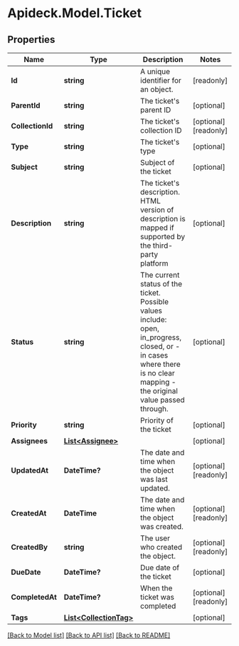 # Apideck.Model.Ticket

## Properties

Name | Type | Description | Notes
------------ | ------------- | ------------- | -------------
**Id** | **string** | A unique identifier for an object. | [readonly] 
**ParentId** | **string** | The ticket&#39;s parent ID | [optional] 
**CollectionId** | **string** | The ticket&#39;s collection ID | [optional] [readonly] 
**Type** | **string** | The ticket&#39;s type | [optional] 
**Subject** | **string** | Subject of the ticket | [optional] 
**Description** | **string** | The ticket&#39;s description. HTML version of description is mapped if supported by the third-party platform | [optional] 
**Status** | **string** | The current status of the ticket. Possible values include: open, in_progress, closed, or - in cases where there is no clear mapping - the original value passed through. | [optional] 
**Priority** | **string** | Priority of the ticket | [optional] 
**Assignees** | [**List&lt;Assignee&gt;**](Assignee.md) |  | [optional] 
**UpdatedAt** | **DateTime?** | The date and time when the object was last updated. | [optional] [readonly] 
**CreatedAt** | **DateTime** | The date and time when the object was created. | [optional] [readonly] 
**CreatedBy** | **string** | The user who created the object. | [optional] [readonly] 
**DueDate** | **DateTime?** | Due date of the ticket | [optional] 
**CompletedAt** | **DateTime?** | When the ticket was completed | [optional] [readonly] 
**Tags** | [**List&lt;CollectionTag&gt;**](CollectionTag.md) |  | [optional] 

[[Back to Model list]](../README.md#documentation-for-models) [[Back to API list]](../README.md#documentation-for-api-endpoints) [[Back to README]](../README.md)

